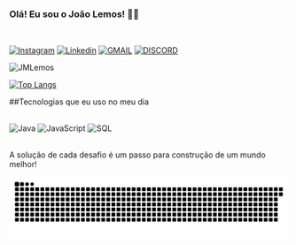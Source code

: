 ### Olá! Eu sou o João Lemos! 🙋‍♂️

<br/>

[![Instagram](https://img.shields.io/badge/Instagram-E4405F?style=for-the-badge&logo=instagram&logoColor=white)](https://www.instagram.com/joaolemosof/) [![Linkedin](https://img.shields.io/badge/LinkedIn-0077B5?style=for-the-badge&logo=linkedin&logoColor=white)](https://www.linkedin.com/in/joaolemos1993/) [![GMAIL](https://img.shields.io/badge/Gmail-D14836?style=for-the-badge&logo=gmail&logoColor=white)](href="mailto:jlemosdecastro@gmail.com") [![DISCORD](https://img.shields.io/badge/Discord-7289DA?style=for-the-badge&logo=discord&logoColor=white)](JoãoLemos#1656)


![JMLemos ](https://github-readme-stats.vercel.app/api?username=JMLemos&theme=merko&show_icons=true) 

[![Top Langs](https://github-readme-stats.vercel.app/api/top-langs/?username=JMLemos&layout=compact&theme=merko)](https://github.com/JMLemos/github-readme-stats)

##Tecnologias que eu uso no meu dia

<div style = "display: inline_block"><br/>
    <img align = "center "alt = "Java"src="https://img.shields.io/badge/Java-ED8B00?style=for-the-badge&logo=java&logoColor=white"/> 
    <img align = "center "alt = "JavaScript"src="https://img.shields.io/badge/JavaScript-323330?style=for-the-badge&logo=javascript&logoColor=F7DF1E"/>  
    <img align = "center "alt = "SQL"src="https://img.shields.io/badge/Microsoft_SQL_Server-CC2927?style=for-the-badge&logo=microsoft-sql-server&logoColor=white"/>   
</div><br/>

A solução de cada desafio é um passo para construção de um mundo melhor! 

![Snake animation](https://github.com/JMLemos/JMLemos/blob/output/github-contribution-grid-snake.svg)


